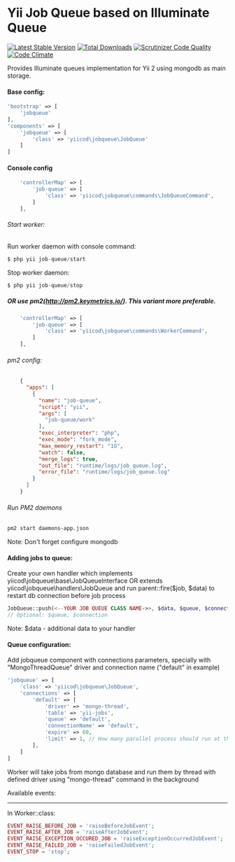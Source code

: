Yii Job Queue based on Illuminate Queue
=======================================

[![Latest Stable Version](https://poser.pugx.org/yiicod/yii2-jobqueue/v/stable)](https://packagist.org/packages/yiicod/yii2-jobqueue) [![Total Downloads](https://poser.pugx.org/yiicod/yii2-jobqueue/downloads)](https://packagist.org/packages/yiicod/yii2-jobqueue) [![Scrutinizer Code Quality](https://scrutinizer-ci.com/g/yiicod/yii2-jobqueue/badges/quality-score.png?b=master)](https://scrutinizer-ci.com/g/yiicod/yii2-jobqueue/?branch=master)[![Code Climate](https://codeclimate.com/github/yiicod/yii2-jobqueue/badges/gpa.svg)](https://codeclimate.com/github/yiicod/yii2-jobqueue)

Provides Illuminate queues implementation for Yii 2 using mongodb as main storage.

#### Base config:

```php
'bootstrap' => [
    'jobqueue'
],
'components' => [
    'jobqueue' => [
        'class' => 'yiicod\jobqueue\JobQueue'
    ]
]
```
#### Console config
```php
    'controllerMap' => [
        'job-queue' => [
            'class' => 'yiicod\jobqueue\commands\JobQueueCommand',
        ]
    ],
```
###### Start worker:

Run worker daemon with console command: 
```php
$ php yii job-queue/start
```

Stop worker daemon:
```php
$ php yii job-queue/stop
```
##### OR use pm2(http://pm2.keymetrics.io/). This variant more preferable.
```php
    'controllerMap' => [
        'job-queue' => [
            'class' => 'yiicod\jobqueue\commands\WorkerCommand',
        ]
    ],
```
###### pm2 config:
```json
    {
      "apps": [
        {
          "name": "job-queue",
          "script": "yii",
          "args": [
            "job-queue/work"
          ],
          "exec_interpreter": "php",
          "exec_mode": "fork_mode",
          "max_memory_restart": "1G",
          "watch": false,
          "merge_logs": true,
          "out_file": "runtime/logs/job_queue.log",
          "error_file": "runtime/logs/job_queue.log"
        }
      ]
    }
```
###### Run PM2 daemons
```bash
pm2 start daemons-app.json
```

Note: Don't forget configure mongodb


#### Adding jobs to queue:

Create your own handler which implements yiicod\jobqueue\base\JobQueueInterface 
OR extends yiicod\jobqueue\handlers\JobQueue 
and run parent::fire($job, $data) to restart db connection before job process

```php
JobQueue::push(<--YOUR JOB QUEUE CLASS NAME->>, $data, $queue, $connection);
// Optional: $queue, $connection
```

Note: $data - additional data to your handler

#### Queue configuration:

Add jobqueue component with connections parameters, specially with "MongoThreadQueue" driver and connection name ("default" in example)
```php
'jobqueue' => [
    'class' => 'yiicod\jobqueue\JobQueue',
    'connections' => [
        'default' => [
            'driver' => 'mongo-thread',
            'table' => 'yii-jobs',
            'queue' => 'default',
            'connectionName' => 'default',
            'expire' => 60,
            'limit' => 1, // How many parallel process should run at the same time            
        ],
    ]
]
```
Worker will take jobs from mongo database and run them by thread with defined driver using "mongo-thread" command in the background

Available events:
_________________

In Worker::class:
```php
EVENT_RAISE_BEFORE_JOB = 'raiseBeforeJobEvent';
EVENT_RAISE_AFTER_JOB = 'raiseAfterJobEvent';
EVENT_RAISE_EXCEPTION_OCCURED_JOB = 'raiseExceptionOccurredJobEvent';
EVENT_RAISE_FAILED_JOB = 'raiseFailedJobEvent';
EVENT_STOP = 'stop';
```